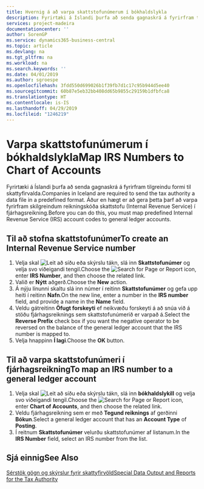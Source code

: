 ```yaml
---
title: Hvernig á að varpa skattstofunúmerum í bókhaldslykla
description: Fyrirtæki á Íslandi þurfa að senda gagnaskrá á fyrirfram tilgreindu formi til skattyfirvalda. Áður en hægt er að gera þetta þarf að varpa fyrirfram skilgreindum reikningskóða skattstofu (Internal Revenue Service) í fjárhagsreikning.
services: project-madeira
documentationcenter: ''
author: SorenGP
ms.service: dynamics365-business-central
ms.topic: article
ms.devlang: na
ms.tgt_pltfrm: na
ms.workload: na
ms.search.keywords: ''
ms.date: 04/01/2019
ms.author: sgroespe
ms.openlocfilehash: 3fdd550d699026b1f39fb7d1c17c95b944d5ee40
ms.sourcegitcommit: 60b87e5eb32bb408dd65b9855c29159b1dfbfca8
ms.translationtype: HT
ms.contentlocale: is-IS
ms.lasthandoff: 04/29/2019
ms.locfileid: "1246219"
---
```

# <a name="map-irs-numbers-to-chart-of-accounts"></a><span data-ttu-id="d4765-104">Varpa skattstofunúmerum í bókhaldslykla</span><span class="sxs-lookup"><span data-stu-id="d4765-104">Map IRS Numbers to Chart of Accounts</span></span>
<span data-ttu-id="d4765-105">Fyrirtæki á Íslandi þurfa að senda gagnaskrá á fyrirfram tilgreindu formi til skattyfirvalda.</span><span class="sxs-lookup"><span data-stu-id="d4765-105">Companies in Iceland are required to send the tax authority a data file in a predefined format.</span></span> <span data-ttu-id="d4765-106">Áður en hægt er að gera þetta þarf að varpa fyrirfram skilgreindum reikningskóða skattstofu (Internal Revenue Service) í fjárhagsreikning.</span><span class="sxs-lookup"><span data-stu-id="d4765-106">Before you can do this, you must map predefined Internal Revenue Service (IRS) account codes to general ledger accounts.</span></span>  

## <a name="to-create-an-internal-revenue-service-number"></a><span data-ttu-id="d4765-107">Til að stofna skattstofunúmer</span><span class="sxs-lookup"><span data-stu-id="d4765-107">To create an Internal Revenue Service number</span></span>  

1.  <span data-ttu-id="d4765-108">Velja skal ![Leit að síðu eða skýrslu](../../media/ui-search/search_small.png "Leit að síðu eða skýrslu táknið") tákn, slá inn **Skattstofunúmer** og velja svo viðeigandi tengil.</span><span class="sxs-lookup"><span data-stu-id="d4765-108">Choose the ![Search for Page or Report](../../media/ui-search/search_small.png "Search for Page or Report icon") icon, enter **IRS Number**, and then choose the related link.</span></span>  
2.  <span data-ttu-id="d4765-109">Valið er **Nýtt** aðgerð.</span><span class="sxs-lookup"><span data-stu-id="d4765-109">Choose the **New** action.</span></span>  
3.  <span data-ttu-id="d4765-110">Á nýju línunni skaltu slá inn númer í reitinn **Skattstofunúmer** og gefa upp heiti í reitinn **Nafn**.</span><span class="sxs-lookup"><span data-stu-id="d4765-110">On the new line, enter a number in the **IRS number** field, and provide a name in the **Name** field.</span></span>  
4.  <span data-ttu-id="d4765-111">Veldu gátreitinn **Öfugt forskeyti** ef neikvæðu forskeyti á að snúa við á stöðu fjárhagsreiknings sem skattstofunúmerið er varpað á.</span><span class="sxs-lookup"><span data-stu-id="d4765-111">Select the **Reverse Prefix** check box if you want the negative operator to be reversed on the balance of the general ledger account that the IRS number is mapped to.</span></span>  
5.  <span data-ttu-id="d4765-112">Velja hnappinn **Í lagi**.</span><span class="sxs-lookup"><span data-stu-id="d4765-112">Choose the **OK** button.</span></span>  

## <a name="to-map-an-irs-number-to-a-general-ledger-account"></a><span data-ttu-id="d4765-113">Til að varpa skattstofunúmeri í fjárhagsreikning</span><span class="sxs-lookup"><span data-stu-id="d4765-113">To map an IRS number to a general ledger account</span></span>  

1.  <span data-ttu-id="d4765-114">Velja skal ![Leit að síðu eða skýrslu](../../media/ui-search/search_small.png "Leit að síðu eða skýrslu táknið") tákn, slá inn **bókhaldslykill** og velja svo viðeigandi tengil.</span><span class="sxs-lookup"><span data-stu-id="d4765-114">Choose the ![Search for Page or Report](../../media/ui-search/search_small.png "Search for Page or Report icon") icon, enter **Chart of Accounts**, and then choose the related link.</span></span>  
2.  <span data-ttu-id="d4765-115">Veldu fjárhagsreikning sem er með **Tegund reiknings** af gerðinni **Bókun**.</span><span class="sxs-lookup"><span data-stu-id="d4765-115">Select a general ledger account that has an **Account Type** of **Posting**.</span></span>  
3.  <span data-ttu-id="d4765-116">Í reitnum **Skattstofunúmer** velurðu skattstofunúmer af listanum.</span><span class="sxs-lookup"><span data-stu-id="d4765-116">In the **IRS Number** field, select an IRS number from the list.</span></span>  

## <a name="see-also"></a><span data-ttu-id="d4765-117">Sjá einnig</span><span class="sxs-lookup"><span data-stu-id="d4765-117">See Also</span></span>  
 [<span data-ttu-id="d4765-118">Sérstök gögn og skýrslur fyrir skattyfirvöld</span><span class="sxs-lookup"><span data-stu-id="d4765-118">Special Data Output and Reports for the Tax Authority</span></span>](special-data-output-and-reports-for-the-tax-authority.md) 
